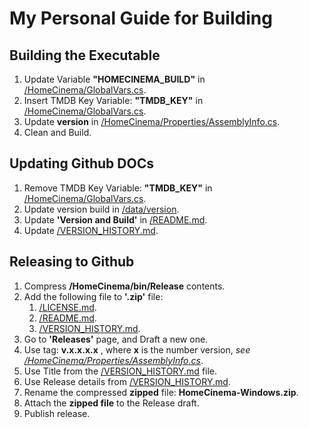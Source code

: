 # My Personal Guide for Building

## Building the Executable
1. Update Variable **"HOMECINEMA_BUILD"** in [/HomeCinema/GlobalVars.cs](../HomeCinema/GlobalVars.cs).
2. Insert TMDB Key Variable: **"TMDB_KEY"** in [/HomeCinema/GlobalVars.cs](../HomeCinema/GlobalVars.cs).
3. Update **version** in [/HomeCinema/Properties/AssemblyInfo.cs](../HomeCinema/Properties/AssemblyInfo.cs).
4. Clean and Build.

## Updating Github DOCs
1. Remove TMDB Key Variable: **"TMDB_KEY"** in [/HomeCinema/GlobalVars.cs](../HomeCinema/GlobalVars.cs).
2. Update version build in [/data/version](../data/version).
3. Update **'Version and Build'** in [/README.md](../README.md).
4. Update [/VERSION_HISTORY.md](../VERSION_HISTORY.md).

## Releasing to Github
1. Compress **/HomeCinema/bin/Release** contents.
2. Add the following file to **'.zip'** file:
    1. [/LICENSE.md](../LICENSE.md).
    2. [/README.md](../README.md).
    3. [/VERSION_HISTORY.md](../VERSION_HISTORY.md).
3. Go to **'Releases'** page, and Draft a new one.
4. Use tag: **v.x.x.x.x** , where **x** is the number version, *see [/HomeCinema/Properties/AssemblyInfo.cs](../HomeCinema/Properties/AssemblyInfo.cs)*.
5. Use Title from the [/VERSION_HISTORY.md](../VERSION_HISTORY.md) file.
6. Use Release details from [/VERSION_HISTORY.md](../VERSION_HISTORY.md).
7. Rename the compressed **zipped** file: **HomeCinema-Windows.zip**.
8. Attach the **zipped file** to the Release draft.
9. Publish release.
